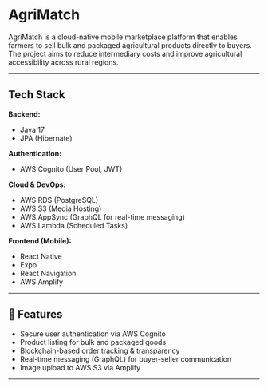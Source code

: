 
# AgriMatch 

AgriMatch is a cloud-native mobile marketplace platform that enables farmers to sell bulk and packaged agricultural products directly to buyers. The project aims to reduce intermediary costs and improve agricultural accessibility across rural regions.

---

##  Tech Stack

**Backend:**
- Java 17
- JPA (Hibernate)

**Authentication:**
- AWS Cognito (User Pool, JWT)

**Cloud & DevOps:**
- AWS RDS (PostgreSQL)
- AWS S3 (Media Hosting)
- AWS AppSync (GraphQL for real-time messaging)
- AWS Lambda (Scheduled Tasks)

**Frontend (Mobile):**
- React Native
- Expo
- React Navigation
- AWS Amplify

---

## 🚀 Features

-  Secure user authentication via AWS Cognito
-  Product listing for bulk and packaged goods
-  Blockchain-based order tracking & transparency
-  Real-time messaging (GraphQL) for buyer-seller communication
-  Image upload to AWS S3 via Amplify

---

